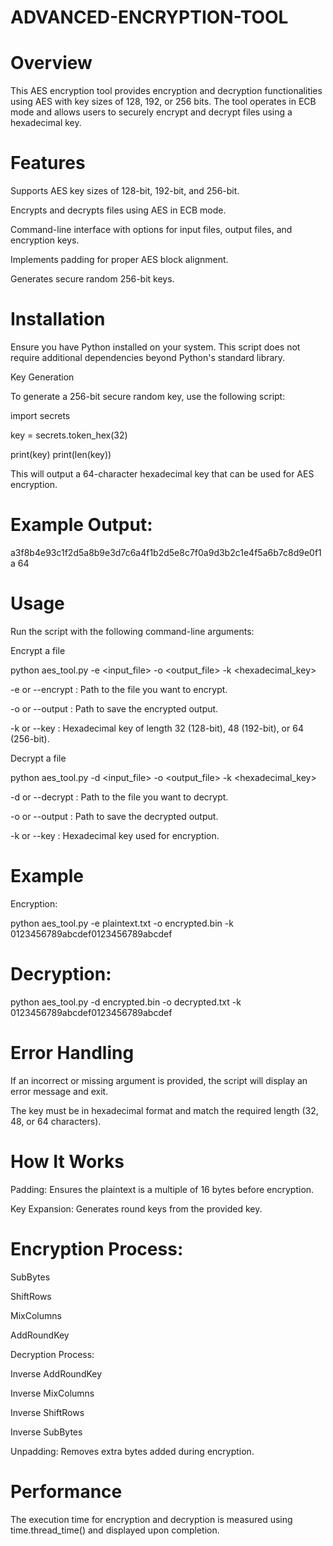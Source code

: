 # ADVANCED-ENCRYPTION-TOOL


# Overview

This AES encryption tool provides encryption and decryption functionalities using AES with key sizes of 128, 192, or 256 bits. The tool operates in ECB mode and allows users to securely encrypt and decrypt files using a hexadecimal key.

# Features

Supports AES key sizes of 128-bit, 192-bit, and 256-bit.

Encrypts and decrypts files using AES in ECB mode.

Command-line interface with options for input files, output files, and encryption keys.

Implements padding for proper AES block alignment.

Generates secure random 256-bit keys.

# Installation

Ensure you have Python installed on your system. This script does not require additional dependencies beyond Python's standard library.

Key Generation

To generate a 256-bit secure random key, use the following script:

import secrets

key = secrets.token_hex(32)

print(key)
print(len(key))

This will output a 64-character hexadecimal key that can be used for AES encryption.

# Example Output:

a3f8b4e93c1f2d5a8b9e3d7c6a4f1b2d5e8c7f0a9d3b2c1e4f5a6b7c8d9e0f1a
64

# Usage

Run the script with the following command-line arguments:

Encrypt a file

python aes_tool.py -e <input_file> -o <output_file> -k <hexadecimal_key>

-e or --encrypt : Path to the file you want to encrypt.

-o or --output  : Path to save the encrypted output.

-k or --key     : Hexadecimal key of length 32 (128-bit), 48 (192-bit), or 64 (256-bit).

Decrypt a file

python aes_tool.py -d <input_file> -o <output_file> -k <hexadecimal_key>

-d or --decrypt : Path to the file you want to decrypt.

-o or --output  : Path to save the decrypted output.

-k or --key     : Hexadecimal key used for encryption.

# Example

Encryption:

python aes_tool.py -e plaintext.txt -o encrypted.bin -k 0123456789abcdef0123456789abcdef

# Decryption:

python aes_tool.py -d encrypted.bin -o decrypted.txt -k 0123456789abcdef0123456789abcdef

# Error Handling

If an incorrect or missing argument is provided, the script will display an error message and exit.

The key must be in hexadecimal format and match the required length (32, 48, or 64 characters).

# How It Works

Padding: Ensures the plaintext is a multiple of 16 bytes before encryption.

Key Expansion: Generates round keys from the provided key.

# Encryption Process:

SubBytes

ShiftRows

MixColumns

AddRoundKey

Decryption Process:

Inverse AddRoundKey

Inverse MixColumns

Inverse ShiftRows

Inverse SubBytes

Unpadding: Removes extra bytes added during encryption.

# Performance

The execution time for encryption and decryption is measured using time.thread_time() and displayed upon completion.
